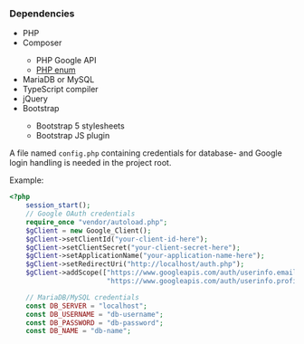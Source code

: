 ### Dependencies

<ul>
    <li>PHP</li>
    <li>Composer</li>
    <ul>
    <li>PHP Google API</li>
    <li><a href="https://github.com/myclabs/php-enum">PHP enum</a></li>
    </ul>
    <li>MariaDB or MySQL</li>
    <li>TypeScript compiler</li>
    <li>jQuery</li>
    <li>Bootstrap</li>
    <ul>
        <li>Bootstrap 5 stylesheets</li>
        <li>Bootstrap JS plugin</li>
    </ul>
</ul>
A file named <code>config.php</code> containing credentials for 
database- and Google login handling is needed in 
the project root.

Example:
```php
<?php
    session_start();
    // Google OAuth credentials
    require_once "vendor/autoload.php";
    $gClient = new Google_Client();
    $gClient->setClientId("your-client-id-here");
    $gClient->setClientSecret("your-client-secret-here");
    $gClient->setApplicationName("your-application-name-here");
    $gClient->setRedirectUri("http://localhost/auth.php");
    $gClient->addScope(["https://www.googleapis.com/auth/userinfo.email",
                        "https://www.googleapis.com/auth/userinfo.profile"]);

    // MariaDB/MySQL credentials
    const DB_SERVER = "localhost";
    const DB_USERNAME = "db-username";
    const DB_PASSWORD = "db-password";
    const DB_NAME = "db-name";
```